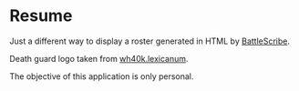 # Resume

Just a different way to display a roster generated in HTML by [BattleScribe](https://www.battlescribe.net).

Death guard logo taken from [wh40k.lexicanum](https://wh40k.lexicanum.com/wiki/File:Deathguardlogo.gif).

The objective of this application is only personal.
